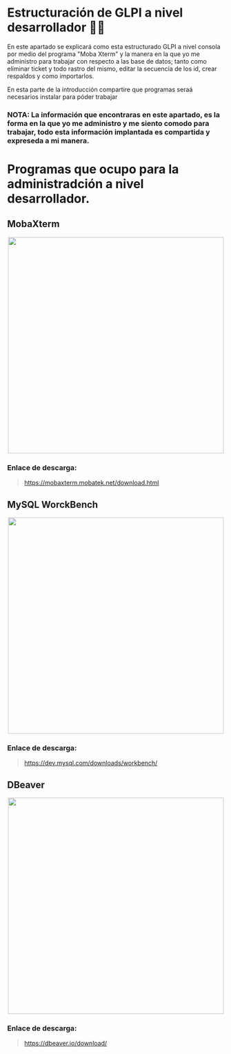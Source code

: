 # Estructuración de GLPI a nivel desarrollador 👨‍💻
En este apartado se explicará como esta estructurado GLPI a nivel consola por medio del programa "Moba Xterm" y la manera en la que yo me administro para trabajar con respecto a las base de datos; tanto como eliminar ticket y todo rastro del mismo, editar la secuencia de los id, crear respaldos y como importarlos.

En esta parte de la introducción compartire que programas seraá necesarios instalar para póder trabajar

### NOTA: La información que encontraras en este apartado, es la forma en la que yo me administro y me siento comodo para trabajar, todo esta información implantada es compartida y expreseda a mi manera.

# Programas que ocupo para la administradción a nivel desarrollador.

## MobaXterm

<div align="center">
<img src="https://www.redeszone.net/app/uploads-redeszone.net/2021/05/mobaxterm_destacada-1200x675.jpg" width="500">
</div>

### Enlace de descarga:
> https://mobaxterm.mobatek.net/download.html


## MySQL WorckBench

<div align="center">
<img src="https://encrypted-tbn0.gstatic.com/images?q=tbn:ANd9GcRcUYI3gIcK6QzYJeQyPoUHsSPma0dYF01Y2Q&s" width="500">
</div>

### Enlace de descarga:
> https://dev.mysql.com/downloads/workbench/


## DBeaver

<div align="center">
<img src="https://miro.medium.com/max/1400/1*69ktAAlWQSJL2F-Yi8l4aQ.png" width="500">
</div>

### Enlace de descarga:
> https://dbeaver.io/download/

